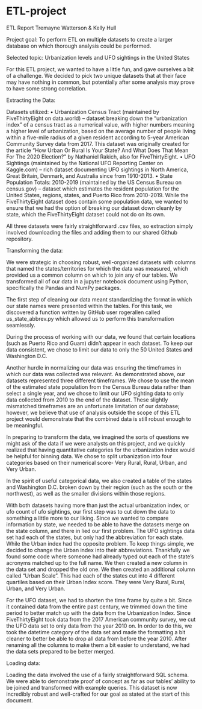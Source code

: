 # ETL-project

ETL Report
Tremayne Watterson & Kelly Hull

Project goal: To perform ETL on multiple datasets to create a larger database on which thorough analysis could be performed. 

Selected topic: Urbanization levels and UFO sightings in the United States

For this ETL project, we wanted to have a little fun, and gave ourselves a bit of a challenge.  We decided to pick two unique datasets that at their face may have nothing in common, but potentially after some analysis may prove to have some strong correlation. 

Extracting the Data:

Datasets utilized:
•	Urbanization Census Tract (maintained by FiveThirtyEight on data.world) – dataset breaking down the “urbanization index” of a census tract as a numerical value, with higher numbers meaning a higher level of urbanization, based on the average number of people living within a five-mile radius of a given resident according to 5-year American Community Survey data from 2017. This dataset was originally created for the article “How Urban Or Rural Is Your State? And What Does That Mean For The 2020 Election?” by Nathaniel Rakich, also for FiveThirtyEight.
•	UFO Sightings (maintained by the National UFO Reporting Center on Kaggle.com) – rich dataset documenting UFO sightings in North America, Great Britain, Denmark, and Australia since from 1910-2013.
•	State Population Totals: 2010-2019 (maintained by the US Census Bureau on census.gov) – dataset which estimates the resident population for the United States, regions, states, and Puerto Rico from 2010-2019. While the FiveThirtyEight dataset does contain some population data, we wanted to ensure that we had the option of breaking our dataset down cleanly by state, which the FiveThirtyEight dataset could not do on its own.

All three datasets were fairly straightforward .csv files, so extraction simply involved downloading the files and adding them to our shared Github repository.

Transforming the data:

We were strategic in choosing robust, well-organized datasets with columns that named the states/territories for which the data was measured, which provided us a common column on which to join any of our tables. We transformed all of our data in a jupyter notebook document using Python, specifically the Pandas and NumPy packages.

The first step of cleaning our data meant standardizing the format in which our state names were presented within the tables. For this task, we discovered a function written by GitHub user rogerallen called us_state_abbrev.py which allowed us to perform this transformation seamlessly.

During the process of working with our data, we found that certain locations (such as Puerto Rico and Guam) didn’t appear in each dataset. To keep our data consistent, we chose to limit our data to only the 50 United States and Washington D.C.

Another hurdle in normalizing our data was ensuring the timeframes in which our data was collected was relevant. As demonstrated above, our datasets represented three different timeframes. We chose to use the mean of the estimated state population from the Census Bureau data rather than select a single year, and we chose to limit our UFO sighting data to only data collected from 2010 to the end of the dataset. These slightly mismatched timeframes are an unfortunate limitation of our database; however, we believe that use of analysis outside the scope of this ETL project would demonstrate that the combined data is still robust enough to be meaningful.

In preparing to transform the data, we imagined the sorts of questions we might ask of the data if we were analysts on this project, and we quickly realized that having quantitative categories for the urbanization index would be helpful for binning data. We chose to split urbanization into four categories based on their numerical score- Very Rural, Rural, Urban, and Very Urban.

In the spirit of useful categorical data, we also created a table of the states and Washington D.C. broken down by their region (such as the south or the northwest), as well as the smaller divisions within those regions.

With both datasets having more than just the actual urbanization index, or ufo count of ufo sightings, our first step was to cut down the data to something a little more to our liking. Since we wanted to compare information by state, we needed to be able to have the datasets merge on the state column, and there in lied our first problem. The UFO sightings data set had each of the states, but only had the abbreviation for each state. While the Urban index had the opposite problem. To keep things simple, we decided to change the Urban index into their abbreviations. Thankfully we found some code where someone had already typed out each of the state’s acronyms matched up to the full name. We then created a new column in the data set and dropped the old one. We then created an additional column called “Urban Scale”. This had each of the states cut into 4 different quartiles based on their Urban Index score. They were Very Rural, Rural, Urban, and Very Urban.

For the UFO dataset, we had to shorten the time frame by quite a bit. Since it contained data from the entire past century, we trimmed down the time period to better match up with the data from the Urbanization Index. Since FiveThirtyEight took data from the 2017 American community survey, we cut the UFO data set to only data from the year 2010 on. In order to do this, we took the datetime category of the data set and made the formatting a bit cleaner to better be able to drop all data from before the year 2010. After renaming all the columns to make them a bit easier to understand, we had the data sets prepared to be better merged.

Loading data:

Loading the data involved the use of a fairly straightforward SQL schema. We were able to demonstrate proof of concept as far as our tables’ ability to be joined and transformed with example queries. This dataset is now incredibly robust and well-crafted for our goal as stated at the start of this document. 

